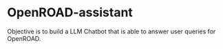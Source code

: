 # OpenROAD-assistant

Objective is to build a LLM Chatbot that is able to answer user queries for OpenROAD.
